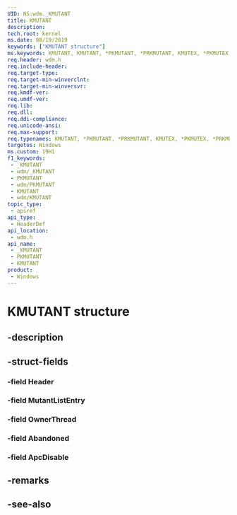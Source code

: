 ```yaml
---
UID: NS:wdm._KMUTANT
title: KMUTANT
description: 
tech.root: kernel
ms.date: 08/19/2019
keywords: ["KMUTANT structure"]
ms.keywords: KMUTANT, KMUTANT, *PKMUTANT, *PRKMUTANT, KMUTEX, *PKMUTEX, *PRKMUTEX,
req.header: wdm.h
req.include-header: 
req.target-type: 
req.target-min-winverclnt: 
req.target-min-winversvr: 
req.kmdf-ver: 
req.umdf-ver: 
req.lib: 
req.dll: 
req.ddi-compliance: 
req.unicode-ansi: 
req.max-support: 
req.typenames: KMUTANT, *PKMUTANT, *PRKMUTANT, KMUTEX, *PKMUTEX, *PRKMUTEX
targetos: Windows
ms.custom: 19H1
f1_keywords:
 - _KMUTANT
 - wdm/_KMUTANT
 - PKMUTANT
 - wdm/PKMUTANT
 - KMUTANT
 - wdm/KMUTANT
topic_type:
 - apiref
api_type:
 - HeaderDef
api_location:
 - wdm.h
api_name:
 - _KMUTANT
 - PKMUTANT
 - KMUTANT
product:
 - Windows
---
```


# KMUTANT structure


## -description

## -struct-fields

### -field Header

### -field MutantListEntry

### -field OwnerThread

### -field Abandoned

### -field ApcDisable

## -remarks

## -see-also

